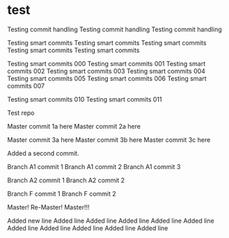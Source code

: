 # test

Testing commit handling
Testing commit handling
Testing commit handling

Testing smart commits
Testing smart commits
Testing smart commits
Testing smart commits
Testing smart commits

Testing smart commits 000
Testing smart commits 001
Testing smart commits 002
Testing smart commits 003
Testing smart commits 004
Testing smart commits 005
Testing smart commits 006
Testing smart commits 007

Testing smart commits 010
Testing smart commits 011



Test repo

Master commit 1a here
Master commit 2a here

Master commit 3a here
Master commit 3b here
Master commit 3c here

Added a second commit.

Branch A1 commit 1
Branch A1 commit 2
Branch A1 commit 3

Branch A2 commit 1
Branch A2 commit 2

Branch F commit 1
Branch F commit 2

Master!
Re-Master!
Master!!!

Added new line
Added line 
Added line 
Added line 
Added line 
Added line 
Added line 
Added line 
Added line 
Added line 
Added line 
